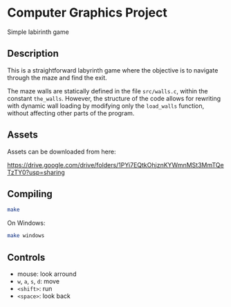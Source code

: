 # Computer Graphics Project

Simple labirinth game

## Description

This is a straightforward labyrinth game where the objective is to navigate through the maze and find the exit.

The maze walls are statically defined in the file `src/walls.c`, within the constant `the_walls`.
However, the structure of the code allows for rewriting with dynamic wall loading by modifying only the `load_walls`
function, without affecting other parts of the program.

## Assets

Assets can be downloaded from here:

https://drive.google.com/drive/folders/1PYi7EQtkOhjznKYWmnMSt3MmTQeTzTY0?usp=sharing

## Compiling

```sh
make
```

On Windows:

```sh
make windows
```

## Controls

- mouse: look arround
- `w`, `a`, `s`, `d`: move
- `<shift>`: run
- `<space>`: look back
